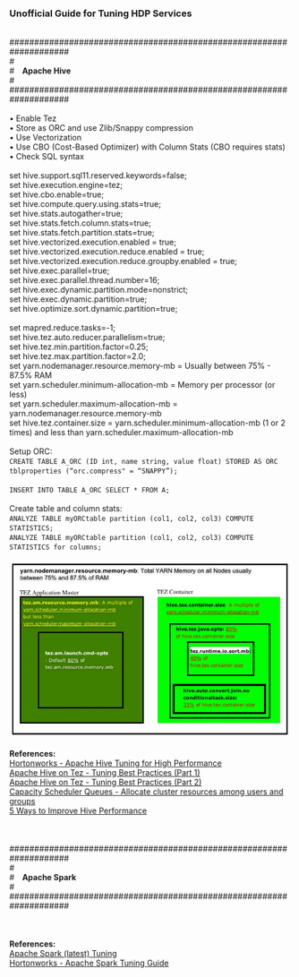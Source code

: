 <h3>Unofficial Guide for Tuning HDP Services</h3>

<br>####################################################################
<br>#
<br>#&ensp;&ensp;<b>Apache Hive</b>
<br>#
<br>####################################################################
<br>
<br>&bull; Enable Tez
<br>&bull; Store as ORC and use Zlib/Snappy compression
<br>&bull; Use Vectorization
<br>&bull; Use CBO (Cost-Based Optimizer) with Column Stats (CBO requires stats)
<br>&bull; Check SQL syntax
<br>
<br>set hive.support.sql11.reserved.keywords=false; 
<br>set hive.execution.engine=tez;
<br>set hive.cbo.enable=true;
<br>set hive.compute.query.using.stats=true;
<br>set hive.stats.autogather=true;
<br>set hive.stats.fetch.column.stats=true;
<br>set hive.stats.fetch.partition.stats=true;
<br>set hive.vectorized.execution.enabled = true;
<br>set hive.vectorized.execution.reduce.enabled = true;
<br>set hive.vectorized.execution.reduce.groupby.enabled = true;
<br>set hive.exec.parallel=true;
<br>set hive.exec.parallel.thread.number=16;
<br>set hive.exec.dynamic.partition.mode=nonstrict;
<br>set hive.exec.dynamic.partition=true;
<br>set hive.optimize.sort.dynamic.partition=true;
<br>
<br>set mapred.reduce.tasks=-1;
<br>set hive.tez.auto.reducer.parallelism=true;
<br>set hive.tez.min.partition.factor=0.25; 
<br>set hive.tez.max.partition.factor=2.0;
<br>set yarn.nodemanager.resource.memory-mb = Usually between 75% - 87.5% RAM
<br>set yarn.scheduler.minimum-allocation-mb = Memory per processor (or less)
<br>set yarn.scheduler.maximum-allocation-mb = yarn.nodemanager.resource.memory-mb
<br>set hive.tez.container.size = yarn.scheduler.minimum-allocation-mb (1 or 2 times) and less than yarn.scheduler.maximum-allocation-mb
<br>
<br>Setup ORC:
<br>```CREATE TABLE A_ORC (ID int, name string, value float) STORED AS ORC tblproperties (“orc.compress" = “SNAPPY”);```
<br>
<br>```INSERT INTO TABLE A_ORC SELECT * FROM A;```
<br>
<br>Create table and column stats:
<br>```ANALYZE TABLE myORCtable partition (col1, col2, col3) COMPUTE STATISTICS;```
<br>```ANALYZE TABLE myORCtable partition (col1, col2, col3) COMPUTE STATISTICS for columns;```
<br>
<br><img src="images/hive_tez_tuning_1.jpg" class="inline"/>
<br>
<br><b>References:</b>
<br><a href="http://docs.hortonworks.com/HDPDocuments/HDP2/HDP-2.5.3/bk_hive-performance-tuning/content/ch_hive_architectural_overview.html">Hortonworks - Apache Hive Tuning for High Performance</a>
<br><a href="https://community.hortonworks.com/content/kbentry/14309/demystify-tez-tuning-step-by-step.html">Apache Hive on Tez - Tuning Best Practices (Part 1)</a>
<br><a href="https://community.hortonworks.com/articles/22419/hive-on-tez-performance-tuning-determining-reducer.html">Apache Hive on Tez - Tuning Best Practices (Part 2)</a>
<br><a href="http://docs.hortonworks.com/HDPDocuments/HDP2/HDP-2.5.3/bk_hive-performance-tuning/content/section_create_configure_yarn_capacity_scheduler_queues.html">Capacity Scheduler Queues - Allocate cluster resources among users and groups</a>
<br><a href="http://hortonworks.com/blog/5-ways-make-hive-queries-run-faster/">5 Ways to Improve Hive Performance</a>
<br>
<br>
<br>
<br>####################################################################
<br>#
<br>#&ensp;&ensp;<b>Apache Spark</b>
<br>#
<br>####################################################################
<br>
<br>
<br>
<br><b>References:</b>
<br><a href="https://spark.apache.org/docs/latest/tuning.html">Apache Spark (latest) Tuning</a>
<br><a href="http://docs.hortonworks.com/HDPDocuments/HDP2/HDP-2.5.3/bk_spark-component-guide/content/ch_tuning-spark.html">Hortonworks - Apache Spark Tuning Guide</a>
